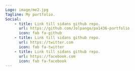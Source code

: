 ```yaml
---
Logo: image/me2.jpg
Tagline: My portfolio.
Social:
    - title: Link till sidans github repo.
      url: https://github.com/Jolpango/pa1436-portfolio
      icon: fab fa-github
    - title: Link till sidans github repo.
      url: https://twitter.com
      icon: fab fa-twitter
    - title: Link till sidans github repo.
      url: https://facebook.com
      icon: fab fa-facebook
---
```

